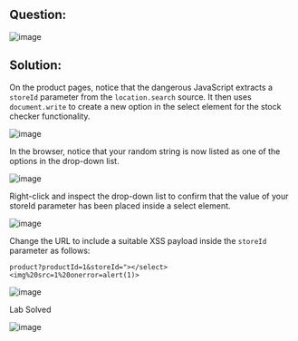 ## Question:

![image](https://github.com/Nifalnasar/Portswigger-Labs/assets/141356053/d2f4b67b-0451-449f-a016-23a086b5a91a)

## Solution:

On the product pages, notice that the dangerous JavaScript extracts a `storeId` parameter from the `location.search` source. It then uses `document.write` to create a new option in the select element for the stock checker functionality.

![image](https://github.com/Nifalnasar/Portswigger-Labs/assets/141356053/8020becc-c6d5-4eb8-a1d8-8644af95fe7c)

In the browser, notice that your random string is now listed as one of the options in the drop-down list.

![image](https://github.com/Nifalnasar/Portswigger-Labs/assets/141356053/6e268f7b-2c02-4961-b6e4-2711dfb6db4f)

Right-click and inspect the drop-down list to confirm that the value of your storeId parameter has been placed inside a select element.

![image](https://github.com/Nifalnasar/Portswigger-Labs/assets/141356053/1136b78f-39df-41ca-88a4-2c58ffbc6a1e)

Change the URL to include a suitable XSS payload inside the `storeId` parameter as follows:

```
product?productId=1&storeId="></select><img%20src=1%20onerror=alert(1)>
```
![image](https://github.com/Nifalnasar/Portswigger-Labs/assets/141356053/e8131935-e08d-468a-8a55-69c36b1798cb)

Lab Solved

![image](https://github.com/Nifalnasar/Portswigger-Labs/assets/141356053/48334a91-cf24-445b-91f8-7d0627c7ccdb)
